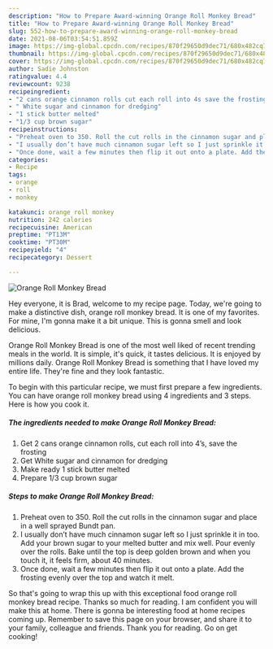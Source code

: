 ```yaml
---
description: "How to Prepare Award-winning Orange Roll Monkey Bread"
title: "How to Prepare Award-winning Orange Roll Monkey Bread"
slug: 552-how-to-prepare-award-winning-orange-roll-monkey-bread
date: 2021-08-06T03:54:51.859Z
image: https://img-global.cpcdn.com/recipes/870f29650d9dec71/680x482cq70/orange-roll-monkey-bread-recipe-main-photo.jpg
thumbnail: https://img-global.cpcdn.com/recipes/870f29650d9dec71/680x482cq70/orange-roll-monkey-bread-recipe-main-photo.jpg
cover: https://img-global.cpcdn.com/recipes/870f29650d9dec71/680x482cq70/orange-roll-monkey-bread-recipe-main-photo.jpg
author: Sadie Johnston
ratingvalue: 4.4
reviewcount: 9238
recipeingredient:
- "2 cans orange cinnamon rolls cut each roll into 4s save the frosting"
- " White sugar and cinnamon for dredging"
- "1 stick butter melted"
- "1/3 cup brown sugar"
recipeinstructions:
- "Preheat oven to 350. Roll the cut rolls in the cinnamon sugar and place in a well sprayed Bundt pan."
- "I usually don’t have much cinnamon sugar left so I just sprinkle it in too. Add your brown sugar to your melted butter and mix well. Pour evenly over the rolls. Bake until the top is deep golden brown and when you touch it, it feels firm, about 40 minutes."
- "Once done, wait a few minutes then flip it out onto a plate. Add the frosting evenly over the top and watch it melt."
categories:
- Recipe
tags:
- orange
- roll
- monkey

katakunci: orange roll monkey 
nutrition: 242 calories
recipecuisine: American
preptime: "PT13M"
cooktime: "PT30M"
recipeyield: "4"
recipecategory: Dessert

---
```



![Orange Roll Monkey Bread](https://img-global.cpcdn.com/recipes/870f29650d9dec71/680x482cq70/orange-roll-monkey-bread-recipe-main-photo.jpg)

Hey everyone, it is Brad, welcome to my recipe page. Today, we're going to make a distinctive dish, orange roll monkey bread. It is one of my favorites. For mine, I'm gonna make it a bit unique. This is gonna smell and look delicious.

Orange Roll Monkey Bread is one of the most well liked of recent trending meals in the world. It is simple, it's quick, it tastes delicious. It is enjoyed by millions daily. Orange Roll Monkey Bread is something that I have loved my entire life. They're fine and they look fantastic.




To begin with this particular recipe, we must first prepare a few ingredients. You can have orange roll monkey bread using 4 ingredients and 3 steps. Here is how you cook it.

<!--inarticleads1-->

##### The ingredients needed to make Orange Roll Monkey Bread:

1. Get 2 cans orange cinnamon rolls, cut each roll into 4’s, save the frosting
1. Get  White sugar and cinnamon for dredging
1. Make ready 1 stick butter melted
1. Prepare 1/3 cup brown sugar




<!--inarticleads2-->

##### Steps to make Orange Roll Monkey Bread:

1. Preheat oven to 350. Roll the cut rolls in the cinnamon sugar and place in a well sprayed Bundt pan.
1. I usually don’t have much cinnamon sugar left so I just sprinkle it in too. Add your brown sugar to your melted butter and mix well. Pour evenly over the rolls. Bake until the top is deep golden brown and when you touch it, it feels firm, about 40 minutes.
1. Once done, wait a few minutes then flip it out onto a plate. Add the frosting evenly over the top and watch it melt.




So that's going to wrap this up with this exceptional food orange roll monkey bread recipe. Thanks so much for reading. I am confident you will make this at home. There is gonna be interesting food at home recipes coming up. Remember to save this page on your browser, and share it to your family, colleague and friends. Thank you for reading. Go on get cooking!
